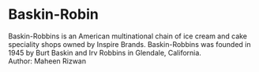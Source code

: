# Baskin-Robin
Baskin-Robbins is an American multinational chain of ice cream and cake speciality shops owned by Inspire Brands. Baskin-Robbins was founded in 1945 by Burt Baskin and Irv Robbins in Glendale, California.
<br>
Author: Maheen Rizwan
